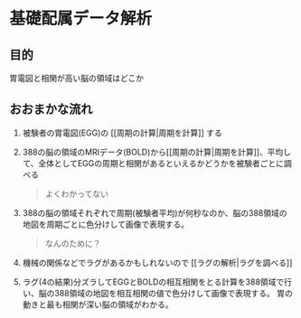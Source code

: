 # 基礎配属データ解析

## 目的

胃電図と相関が高い脳の領域はどこか

## おおまかな流れ

1. 被験者の胃電図(EGG)の [[周期の計算|周期を計算]] する
2. 388の脳の領域のMRIデータ(BOLD)から[[周期の計算|周期を計算]]、平均して、全体としてEGGの周期と相関があるといえるかどうかを被験者ごとに調べる

    > よくわかってない

3. 388の脳の領域それぞれで周期(被験者平均)が何秒なのか、脳の388領域の地図を周期ごとに色分けして画像で表現する。

    > なんのために？

4. 機械の関係などでラグがあるかもしれないので [[ラグの解析|ラグを調べる]]
5. ラグ(4の結果)分ズラしてEGGとBOLDの相互相関をとる計算を388領域で行い、脳の388領域の地図を相互相関の値で色分けして画像で表現する。
   胃の動きと最も相関が深い脳の領域がわかる。
